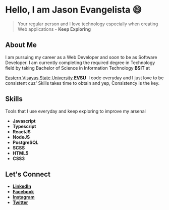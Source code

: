 # **Hello, I am Jason Evangelista 😄**

> Your regular person and I love technology especially when creating Web applications -
> **Keep Exploring**

## **About Me**

I am pursuing my career as a Web Developer and soon to be as Software Developer. I am
currently completing the required degree in Technology field by taking Bachelor of
Science in Information Technology&nbsp;<strong>BSIT</strong> at&nbsp;

[Eastern Visayas State University&nbsp;<strong>EVSU</strong>](https://www.evsu.edu.ph/)&nbsp;
I code everyday and I just love to be consistent cuz' Skills takes time to
obtain and yep, Consistency is the key.

## **Skills**

Tools that I use everyday and keep exploring to improve my arsenal

- **Javascript**
- **Typescript**
- **ReactJS**
- **NodeJS**
- **PostgreSQL**
- **SCSS**
- **HTML5**
- **CSS3**

## **Let's Connect**

- [**LinkedIn**](https://www.linkedin.com/in/evangelista-jason-t-4683961b4/)
- [**Facebook**](https://www.facebook.com/Jasonevangelista.1122/)
- [**Instagram**](https://www.instagram.com/potato_jason/)
- [**Twitter**](https://twitter.com/JasonEvans1122)
